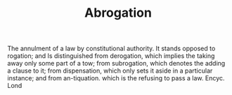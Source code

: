---
title: Abrogation
permalink: "/definitions/abrogation.html"
body: The annulment of a law by constitutional authority. It stands opposed to rogation;
  and Is distinguished from derogation, which implies the taking away only some part
  of a tow; from subrogation, which denotes the adding a clause to it; from dispensation,
  which only sets it aside in a particular instance; and from an-tiquation. which
  is the refusing to pass a law. Encyc. Lond
published_at: '2018-07-07'
layout: post
---